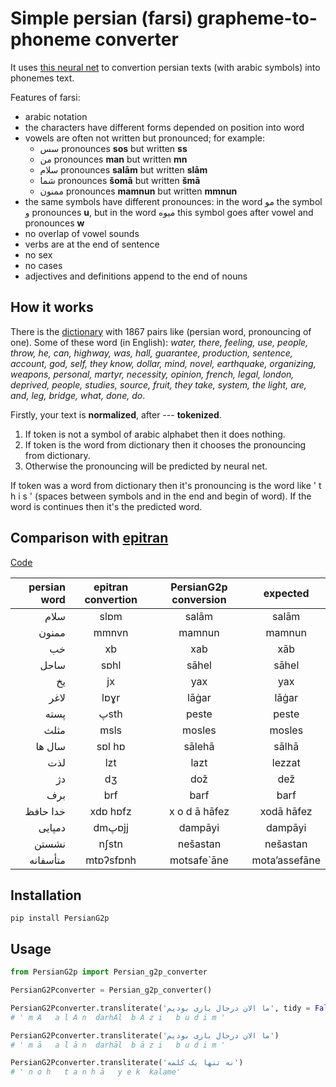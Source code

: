 # Simple persian (farsi) grapheme-to-phoneme converter

It uses [this neural net](https://github.com/AzamRabiee/Persian_G2P) to convertion persian texts (with arabic symbols) into phonemes text.

Features of farsi:

* arabic notation
* the characters have different forms depended on position into word
* vowels are often not written but pronounced; for example:
    * سس pronounces **sos** but written **ss**
    * من pronounces **man** but written **mn**
    * سلام pronounces **salām** but written **slām**
    * شما pronounces **šomā** but written **šmā**
    * ممنون pronounces **mamnun** but written **mmnun**
* the same symbols have different pronounces: in the word مو the symbol و pronounces **u**, but in the word میوه this symbol goes after vowel and pronounces **w**
* no overlap of vowel sounds
* verbs are at the end of sentence
* no sex
* no cases
* adjectives and definitions append to the end of nouns

## How it works

There is the [dictionary](https://github.com/PasaOpasen/PersianG2P/blob/master/PersianG2p/data/tihudict.dict) with 1867 pairs like (persian word, pronouncing of one). Some of these word (in English): *water, there, feeling, use, people, throw, he, can, highway, was, hall, guarantee, production, sentence, account, god, self, they know, dollar, mind, novel, earthquake, organizing, weapons, personal, martyr, necessity, opinion, french, legal, london, deprived, people, studies, source, fruit, they take, system, the light, are, and, leg, bridge, what, done, do*.

Firstly, your text is **normalized**, after --- **tokenized**. 
1. If token is not a symbol of arabic alphabet then it does nothing. 
2. If token is the word from dictionary then it chooses the pronouncing from dictionary.
3. Otherwise the pronouncing will be predicted by neural net.

If token was a word from dictionary then it's pronouncing is the word like ' t h i s ' (spaces between symbols and in the end and begin of word). If the word is continues then it's the predicted word.


## Comparison with [epitran](https://github.com/dmort27/epitran)

[Code](https://github.com/PasaOpasen/PersianG2P/blob/master/PersianG2p/compares.py)

| persian word        | epitran convertion           | PersianG2p conversion  | expected  |
| -------------: |:-------------:| :-----:| :-----:|
|سلام |slɒm |salām| salām|
|ممنون |mmnvn |mamnun| mamnun|
|خب |xb |xab| xāb|
|ساحل |sɒhl |sāhel| sāhel|
|یخ |jx |yax| yax|
|لاغر |lɒɣr |lāġar| lāġar|
|پسته |پsth |peste| peste|
|مثلث |msls |mosles| mosles|
|سال ها |sɒl hɒ |sālehā| sālhā|
|لذت |lzt |lazt| lezzat|
|دژ |dʒ |dož| dež|
|برف |brf |barf| barf|
|خدا حافظ |xdɒ hɒfz | x o d ā  hāfez| xodā hāfez|
|دمپایی |dmپɒjj |dampāyi| dampāyi|
|نشستن |nʃstn |nešastan| nešastan|
|متأسفانه |mtɒʔsfɒnh |motsafe`āne| mota’assefāne|

## Installation
```
pip install PersianG2p
```

## Usage 

```python
from PersianG2p import Persian_g2p_converter

PersianG2Pconverter = Persian_g2p_converter()

PersianG2Pconverter.transliterate('ما الان درحال بازی بودیم', tidy = False)
# ' m A   a l A n  darhAl  b A z i   b u d i m '

PersianG2Pconverter.transliterate('ما الان درحال بازی بودیم')
# ' m ā   a l ā n  darhāl  b ā z i   b u d i m '

PersianG2Pconverter.transliterate('نه تنها یک کلمه')
# ' n o h   t a n h ā   y e k  kalame'
```
